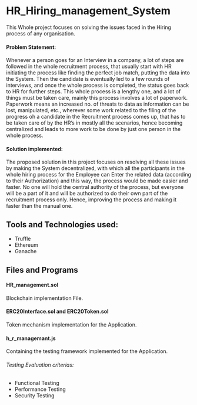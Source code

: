 # HR_Hiring_management_System

This Whole project focuses on solving the issues faced in the Hiring process of any organisation. 

#### Problem Statement: 
Whenever a person goes for an Interview in a company, a lot of steps are followed in the whole recruitment process, that usually start with HR initiating the process like finding the perfect job match, putting the data into the System. Then the candidate is eventually led to a few rounds of interviews, and once the whole process is completed, the status goes back to HR for further steps. 
This whole process is a lengthy one, and a lot of things must be taken care, mainly this process involves a lot of paperwork. Paperwork means an increased no. of threats to data as information can be lost, manipulated, etc., wherever some work related to the filing of the progress oh a candidate in the Recruitment process comes up, that has to be taken care of by the HR’s in mostly all the scenarios, hence becoming centralized and leads to more work to be done by just one person in the whole process.


#### Solution implemented: 
The proposed solution in this project focuses on resolving all these issues by making the System decentralized, with which all the participants in the whole hiring process for the Employee can Enter the related data (according to their Authorization) and this way, the process would be made easier and faster.
No one will hold the central authority of the process, but everyone will be a part of it and will be authorized to do their own part of the recruitment process only. Hence, improving the process and making it faster than the manual one.


## Tools and Technologies used:
- Truffle
- Ethereum
- Ganache

## Files and Programs

#### HR_management.sol
Blockchain implementation File.

#### ERC20Interface.sol and ERC20Token.sol
Token mechanism implementation for the Application.

#### h_r_managemant.js
Containing the testing framework implemented for the Application.

###### Testing Evaluation criterias:
  * Functional Testing
  * Performance Testing
  * Security Testing

